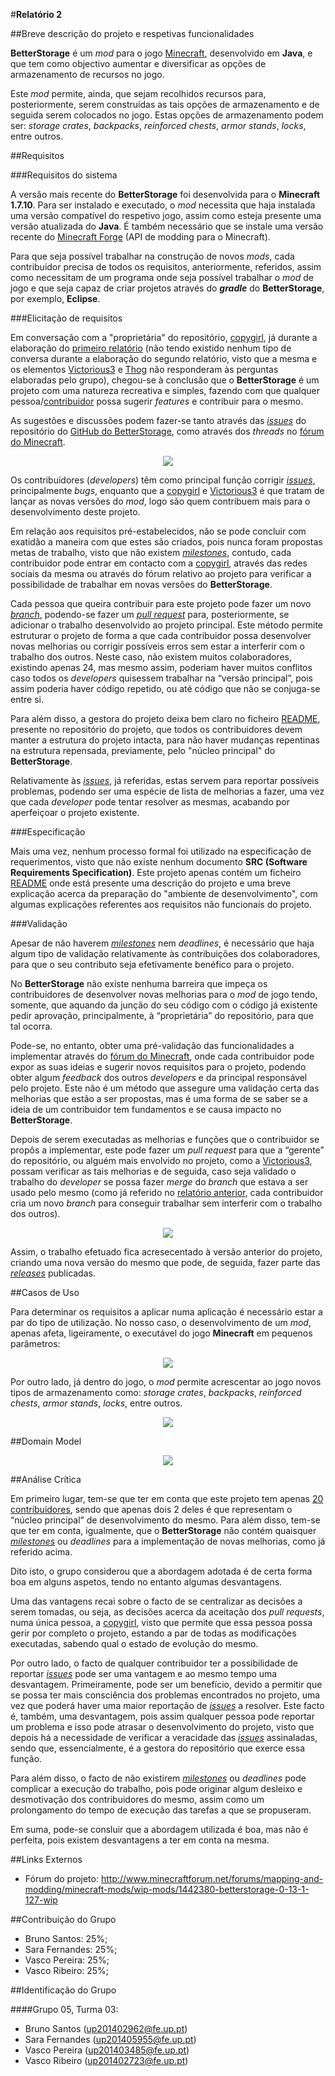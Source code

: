 
#**Relatório 2**



##Breve descrição do projeto e respetivas funcionalidades


**BetterStorage** é um *mod* para o jogo [Minecraft](https://minecraft.net/pt/), desenvolvido em **Java**, e que tem como objectivo aumentar e diversificar as opções de armazenamento de recursos no jogo.

Este *mod* permite, ainda, que sejam recolhidos recursos para, posteriormente, serem construídas as tais opções de armazenamento e de seguida serem colocados no jogo. Estas opções de armazenamento podem ser: *storage crates*, *backpacks*, *reinforced chests*, *armor stands*, *locks*, entre outros.


##Requisitos


###Requisitos do sistema


A versão mais recente do **BetterStorage** foi desenvolvida para o **Minecraft 1.7.10**. Para ser instalado e executado, o *mod* necessita que haja instalada uma versão compatível do respetivo jogo, assim como esteja presente uma versão atualizada do **Java**. É também necessário que se instale uma versão recente do [Minecraft Forge](https://files.minecraftforge.net/) (API de modding para o Minecraft).

Para que seja possível trabalhar na construção de novos *mods*, cada contribuidor precisa de todos os requisitos, anteriormente, referidos, assim como necessitam de um programa onde seja possível trabalhar o *mod* de jogo e que seja capaz de criar projetos através do ***gradle*** do **BetterStorage**, por exemplo, **Eclipse**. 


###Elicitação de requisitos


Em conversação com a "proprietária" do repositório, [copygirl](https://github.com/copygirl), já durante a elaboração do [primeiro relatório](https://github.com/VascoUP/BetterStorage/blob/master/ESOF-docs/Relat%C3%B3rio-1.md) (não tendo existido nenhum tipo de conversa durante a elaboração do segundo relatório, visto que a mesma e os elementos [Victorious3](https://github.com/Victorious3) e [Thog](https://github.com/Thog) não responderam às perguntas elaboradas pelo grupo), chegou-se à conclusão que o **BetterStorage** é um projeto com uma natureza recreativa e simples, fazendo com que qualquer pessoa/[contribuidor](https://github.com/copygirl/BetterStorage/graphs/contributors) possa sugerir *features* e contribuir para o mesmo.

As sugestões e discussões podem fazer-se tanto através das [*issues*](https://github.com/copygirl/BetterStorage/issues) do repositório do [GitHub do BetterStorage](https://github.com/copygirl/BetterStorage), como através dos *threads* no [fórum do Minecraft](http://www.minecraftforum.net/forums/mapping-and-modding/minecraft-mods/wip-mods/1442380-betterstorage-0-13-1-127-wip).


<p align="center">
  <img src="https://github.com/VascoUP/BetterStorage/blob/master/ESOF-docs/resources/ISSUES.png">
</p>


Os contribuidores (*developers*) têm como principal função corrigir [*issues*](https://github.com/copygirl/BetterStorage/issues), principalmente *bugs*, enquanto que a [copygirl](https://github.com/copygirl) e [Victorious3](https://github.com/Victorious3) é que tratam de lançar as novas versões do *mod*, logo são quem contribuem mais para o desenvolvimento deste projeto.

Em relação aos requisitos pré-estabelecidos, não se pode concluir com exatidão a maneira com que estes são criados, pois nunca foram propostas metas de trabalho, visto que não existem [*milestones*](https://github.com/copygirl/BetterStorage/milestones), contudo, cada contribuidor pode entrar em contacto com a [copygirl](https://github.com/copygirl), através das redes sociais da mesma ou através do fórum relativo ao projeto para verificar a possibilidade de trabalhar em novas versões do **BetterStorage**.

Cada pessoa que queira contribuir para este projeto pode fazer um novo [*branch*](https://github.com/copygirl/BetterStorage/branches), podendo-se fazer um [*pull request*](https://github.com/copygirl/BetterStorage/pulls) para, posteriormente, se adicionar o trabalho desenvolvido ao projeto principal. Este método permite estruturar o projeto de forma a que cada contribuidor possa desenvolver novas melhorias ou corrigir possíveis erros sem estar a interferir com o trabalho dos outros. Neste caso, não existem muitos colaboradores, existindo apenas 24, mas mesmo assim, poderiam haver muitos conflitos caso todos os *developers* quisessem trabalhar na “versão principal”, pois assim poderia haver código repetido, ou até código que não se conjuga-se entre si.

Para além disso, a gestora do projeto deixa bem claro no ficheiro [README](https://github.com/VascoUP/BetterStorage/blob/master/README.md), presente no repositório do projeto, que todos os contribuidores devem manter a estrutura do projeto intacta, para não haver mudanças repentinas na estrutura repensada, previamente, pelo "núcleo principal" do **BetterStorage**.

Relativamente às [*issues*](https://github.com/copygirl/BetterStorage/issues), já referidas, estas servem para reportar possíveis problemas, podendo ser uma espécie de lista de melhorias a fazer, uma vez que cada *developer* pode tentar resolver as mesmas, acabando por aperfeiçoar o projeto existente.


###Especificação


Mais uma vez, nenhum processo formal foi utilizado na especificação de requerimentos, visto que não existe nenhum documento **SRC (Software Requirements Specification)**. Este projeto apenas contém um ficheiro [README](https://github.com/VascoUP/BetterStorage/blob/master/README.md) onde está presente uma descrição do projeto e uma breve explicação acerca da preparação do "ambiente de desenvolvimento", com algumas explicações referentes aos requisitos não funcionais do projeto.


###Validação


Apesar de não haverem [*milestones*](https://github.com/copygirl/BetterStorage/milestones) nem *deadlines*, é necessário que haja algum tipo de validação relativamente às contribuições dos colaboradores, para que o seu contributo seja efetivamente benéfico para o projeto.

No **BetterStorage** não existe nenhuma barreira que impeça os contribuidores de desenvolver novas melhorias para o *mod* de jogo tendo, somente, que aquando da junção do seu código com o código já existente pedir aprovação, principalmente, à “proprietária” do repositório, para que tal ocorra.

Pode-se, no entanto, obter uma pré-validação das funcionalidades a implementar através do [fórum do Minecraft](http://www.minecraftforum.net/forums/mapping-and-modding/minecraft-mods/wip-mods/1442380-betterstorage-0-13-1-127-wip), onde cada contribuidor pode expor as suas ideias e sugerir novos requisitos para o projeto, podendo obter algum *feedback* dos outros *developers* e da principal responsável pelo projeto. Este não é um método que assegure uma validação certa das melhorias que estão a ser propostas, mas é uma forma de se saber se a ideia de um contribuidor tem fundamentos e se causa impacto no **BetterStorage**.

Depois de serem executadas as melhorias e funções que o contribuidor se propôs a implementar, este pode fazer um *pull request* para que a “gerente” do repositório, ou alguém mais envolvido no projeto, como a [Victorious3](https://github.com/Victorious3), possam verificar as tais melhorias e de seguida, caso seja validado o trabalho do *developer* se possa fazer *merge* do *branch* que estava a ser usado pelo mesmo (como já referido no [relatório anterior](https://github.com/VascoUP/BetterStorage/blob/master/ESOF-docs/Relat%C3%B3rio-1.md), cada contribuidor cria um novo *branch* para conseguir trabalhar sem interferir com o trabalho dos outros).


<p align="center">
  <img src="https://github.com/VascoUP/BetterStorage/blob/master/ESOF-docs/resources/PULL.png">
</p>


Assim, o trabalho efetuado fica acresecentado à versão anterior do projeto, criando uma nova versão do mesmo que pode, de seguida, fazer parte das [*releases*](https://github.com/copygirl/BetterStorage/releases) publicadas.


##Casos de Uso


Para determinar os requisitos a aplicar numa aplicação é necessário estar a par do tipo de utilização. No nosso caso, o desenvolvimento de um *mod*, apenas afeta, ligeiramente, o executável do jogo **Minecraft** em pequenos parâmetros:


<p align="center">
  <img src="https://github.com/VascoUP/BetterStorage/blob/master/ESOF-docs/resources/Executavel.png">
</p>


Por outro lado, já dentro do jogo, o *mod* permite acrescentar ao jogo novos tipos de armazenamento como: *storage crates*, *backpacks*, *reinforced chests*, *armor stands*, *locks*, entre outros.


<p align="center">
  <img src="https://github.com/VascoUP/BetterStorage/blob/master/ESOF-docs/resources/Jogo.png">
</p>


##Domain Model


<p align="center">
  <img src="https://github.com/VascoUP/BetterStorage/blob/master/ESOF-docs/resources/DOMAIN_MODEL.png">
</p>


##Análise Crítica


Em primeiro lugar, tem-se que ter em conta que este projeto tem apenas [20 contribuidores](https://github.com/copygirl/BetterStorage/graphs/contributors), sendo que apenas dois 2 deles é que representam o “núcleo principal” de desenvolvimento do mesmo. Para além disso, tem-se que ter em conta, igualmente, que  o **BetterStorage** não contém quaisquer [*milestones*](https://github.com/copygirl/BetterStorage/milestones) ou *deadlines* para a implementação de novas melhorias, como já referido acima. 

Dito isto, o grupo considerou que a abordagem adotada é de certa forma boa em alguns aspetos, tendo no entanto algumas desvantagens.

Uma das vantagens recai sobre o facto de se centralizar as decisões a serem tomadas, ou seja, as decisões acerca da aceitação dos *pull requests*, numa única pessoa, a [copygirl](https://github.com/copygirl), visto que permite que essa pessoa possa gerir por completo o projeto, estando a par de todas as modificações executadas, sabendo qual o estado de evolução do mesmo.

Por outro lado, o facto de qualquer contribuidor ter a possibilidade de reportar [*issues*](https://github.com/copygirl/BetterStorage/issues) pode ser uma vantagem e ao mesmo tempo uma desvantagem. Primeiramente, pode ser um benefício, devido a permitir que se possa ter mais consciência dos problemas encontrados no projeto, uma vez que poderá haver uma maior reportação de [*issues*](https://github.com/copygirl/BetterStorage/issues) a resolver. Este facto é, também, uma desvantagem, pois assim qualquer pessoa pode reportar um problema e isso pode atrasar o desenvolvimento do projeto, visto que depois há a necessidade de verificar a veracidade das [*issues*](https://github.com/copygirl/BetterStorage/issues) assinaladas, sendo que, essencialmente, é a gestora do repositório que exerce essa função.

Para além disso, o facto de não existirem [*milestones*](https://github.com/copygirl/BetterStorage/milestones) ou *deadlines* pode complicar a execução do trabalho, pois pode originar algum desleixo e desmotivação dos contribuidores do mesmo, assim como um prolongamento do tempo de execução das tarefas a que se propuseram.

Em suma, pode-se consluir que a abordagem utilizada é boa, mas não é perfeita, pois existem desvantagens a ter em conta na mesma.


##Links Externos


- Fórum do projeto: http://www.minecraftforum.net/forums/mapping-and-modding/minecraft-mods/wip-mods/1442380-betterstorage-0-13-1-127-wip


##Contribuição do Grupo


- Bruno Santos: 25%;
- Sara Fernandes: 25%;
- Vasco Pereira: 25%;
- Vasco Ribeiro: 25%;


##Identificação do Grupo


####Grupo 05, Turma 03:


-	Bruno Santos (up201402962@fe.up.pt)
-	Sara Fernandes (up201405955@fe.up.pt)
-	Vasco Pereira (up201403485@fe.up.pt)
-	Vasco Ribeiro (up201402723@fe.up.pt)
